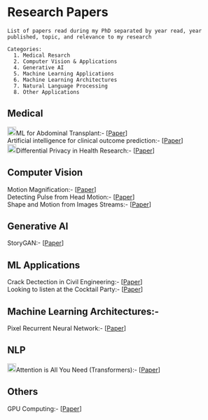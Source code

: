 # Research Papers
```
List of papers read during my PhD separated by year read, year published, topic, and relevance to my research

Categories:
  1. Medical Resarch
  2. Computer Vision & Applications
  4. Generative AI
  5. Machine Learning Applications
  6. Machine Learning Architectures
  7. Natural Language Processing 
  8. Other Applications
```

## Medical
<img src="https://user-images.githubusercontent.com/34732790/236634238-7744bf8c-56f3-4882-be47-aaa37b51de69.png"  width="20" height="20">ML for Abdominal Transplant:- [[Paper](https://doi-org.ezproxy.rice.edu/10.1111/ctr.14951)]<br>
Artificial intelligence for clinical outcome prediction:- [[Paper](https://scholar.google.com/citations?view_op=view_citation&hl=en&user=GgF8zHcAAAAJ&citation_for_view=GgF8zHcAAAAJ:5nxA0vEk-isC)]<br>
<img src="https://user-images.githubusercontent.com/34732790/236634238-7744bf8c-56f3-4882-be47-aaa37b51de69.png"  width="20" height="20">Differential Privacy in Health Research:- [[Paper](https://academic.oup.com/jamia/article/28/10/2269/6333353#google_vignette)]<br>

## Computer Vision
Motion Magnification:- [[Paper](https://dl.acm.org/doi/10.1145/1073204.1073223)]<br>
Detecting Pulse from Head Motion:- [[Paper](https://openaccess.thecvf.com/content_cvpr_2013/html/Balakrishnan_Detecting_Pulse_from_2013_CVPR_paper.html)]<br>
Shape and Motion from Images Streams:- [[Paper](http://www.eecs.berkeley.edu/~yang/courses/cs294-6/papers/TomasiC_Shape%20and%20motion%20from%20image%20streams%20under%20orthography.pdf)]<br>


## Generative AI
StoryGAN:- [[Paper](https://openaccess.thecvf.com/content_CVPR_2019/html/Li_StoryGAN_A_Sequential_Conditional_GAN_for_Story_Visualization_CVPR_2019_paper.html)]<br>

## ML Applications
Crack Dectection in Civil Engineering:- [[Paper](https://www.sciencedirect.com/science/article/abs/pii/S0952197622004687)]<br>
Looking to listen at the Cocktail Party:- [[Paper](https://arxiv.org/abs/1804.03619)]

## Machine Learning Architectures:-
Pixel Recurrent Neural Network:- [[Paper](https://proceedings.mlr.press/v48/oord16.html)]<br>

## NLP
<img src="https://user-images.githubusercontent.com/34732790/236634238-7744bf8c-56f3-4882-be47-aaa37b51de69.png"  width="20" height="20">Attention is All You Need (Transformers):- [[Paper](https://arxiv.org/abs/1706.03762)]

## Others
GPU Computing:- [[Paper](https://ieeexplore.ieee.org/document/4490127)]


